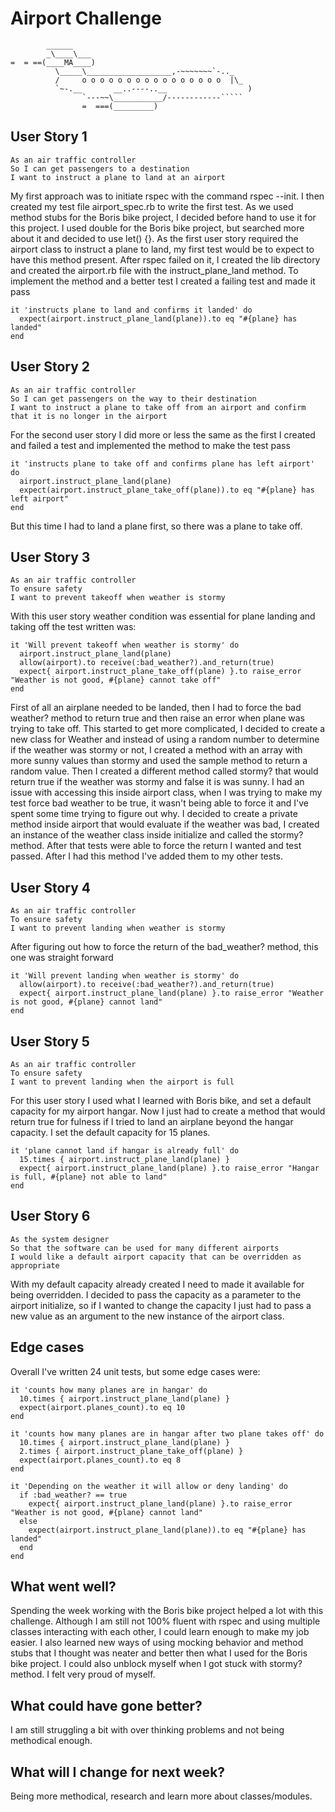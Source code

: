 Airport Challenge
=================

```
        ______
        _\____\___
=  = ==(____MA____)
          \_____\___________________,-~~~~~~~`-.._
          /     o o o o o o o o o o o o o o o o  |\_
          `~-.__       __..----..__                  )
                `---~~\___________/------------`````
                =  ===(_________)

```

User Story 1
---------
```
As an air traffic controller
So I can get passengers to a destination
I want to instruct a plane to land at an airport

```
My first approach was to initiate rspec with the command rspec --init.
I then created my test file airport_spec.rb to write the first test.
As we used method stubs for the Boris bike project, I decided before hand to use it for this project. I used double for the Boris bike project, but searched more about it and decided to use let() {}.
As the first user story required the airport class to instruct a plane to land, my first test would be to expect to have this method present.
After rspec failed on it, I created the lib directory and created the airport.rb file with the instruct_plane_land method.
To implement the method and a better test I created a failing test and made it pass

```
it 'instructs plane to land and confirms it landed' do
  expect(airport.instruct_plane_land(plane)).to eq "#{plane} has landed"
end
```
User Story 2
---------
```
As an air traffic controller
So I can get passengers on the way to their destination
I want to instruct a plane to take off from an airport and confirm that it is no longer in the airport
```

For the second user story I did more or less the same as the first I created and failed a test and implemented the method to make the test pass

```
it 'instructs plane to take off and confirms plane has left airport' do
  airport.instruct_plane_land(plane)
  expect(airport.instruct_plane_take_off(plane)).to eq "#{plane} has left airport"
end
```
But this time I had to land a plane first, so there was a plane to take off.

User Story 3
---------
```
As an air traffic controller
To ensure safety
I want to prevent takeoff when weather is stormy
```
With this user story weather condition was essential for plane landing and  taking off the test written was:

```
it 'Will prevent takeoff when weather is stormy' do
  airport.instruct_plane_land(plane)
  allow(airport).to receive(:bad_weather?).and_return(true)
  expect{ airport.instruct_plane_take_off(plane) }.to raise_error "Weather is not good, #{plane} cannot take off"
end
```
First of all an airplane needed to be landed, then I had to force the bad weather? method to return true and then raise an error when plane was trying to take off.
This started to get more complicated, I decided to create a new class for Weather and instead of using a random number to determine if the weather was stormy or not, I created a method with an array with more sunny values than stormy and used the sample method to return a random value.
Then I created a different method called stormy? that would return true if the weather was stormy and false it is was sunny.
I had an issue with accessing this inside airport class, when I was trying to make my test force bad weather to be true, it wasn't being able to force it and I've spent some time trying to figure out why.
I decided to create a private method inside airport that would evaluate if the weather was bad, I created an instance of the weather class inside initialize and called the stormy? method. After that tests were able to force the return I wanted and test passed.
After I had this method I've added them to my other tests.

User Story 4
---------

```
As an air traffic controller
To ensure safety
I want to prevent landing when weather is stormy

```
After figuring out how to force the return of the bad_weather? method, this one was straight forward

```
it 'Will prevent landing when weather is stormy' do
  allow(airport).to receive(:bad_weather?).and_return(true)
  expect{ airport.instruct_plane_land(plane) }.to raise_error "Weather is not good, #{plane} cannot land"
end
```
User Story 5
---------

```
As an air traffic controller
To ensure safety
I want to prevent landing when the airport is full
```
For this user story I used what I learned with Boris bike, and set a default capacity for my airport hangar. Now I just had to create a method that would return true for fulness if I tried to land an airplane beyond the hangar capacity. I set the default capacity for 15 planes.

```
it 'plane cannot land if hangar is already full' do
  15.times { airport.instruct_plane_land(plane) }
  expect{ airport.instruct_plane_land(plane) }.to raise_error "Hangar is full, #{plane} not able to land"
end
```

User Story 6
---------
```
As the system designer
So that the software can be used for many different airports
I would like a default airport capacity that can be overridden as appropriate
```
With my default capacity already created I need to made it available for being overridden. I decided to pass the capacity as a parameter to the airport initialize, so if I wanted to change the capacity I just had to pass a new value as an argument to the new instance of the airport class.

Edge cases
---------
Overall I've written 24 unit tests, but some edge cases were:

```
it 'counts how many planes are in hangar' do
  10.times { airport.instruct_plane_land(plane) }
  expect(airport.planes_count).to eq 10
end

it 'counts how many planes are in hangar after two plane takes off' do
  10.times { airport.instruct_plane_land(plane) }
  2.times { airport.instruct_plane_take_off(plane) }
  expect(airport.planes_count).to eq 8
end

it 'Depending on the weather it will allow or deny landing' do
  if :bad_weather? == true
    expect{ airport.instruct_plane_land(plane) }.to raise_error "Weather is not good, #{plane} cannot land"
  else
    expect(airport.instruct_plane_land(plane)).to eq "#{plane} has landed"
  end
end
```

What went well?
---------
Spending the week working with the Boris bike project helped a lot with this challenge.
Although I am still not 100% fluent with rspec and using multiple classes interacting with each other, I could learn enough to make my job easier.
I also learned new ways of using mocking behavior and method stubs that I thought was neater and better then what I used for the Boris bike project. I could also unblock myself when I got stuck with stormy? method.
I felt very proud of myself.

What could have gone better?
---------

I am still struggling a bit with over thinking problems and not being methodical enough.

What will I change for next week?
---------

Being more methodical, research and learn more about classes/modules.
